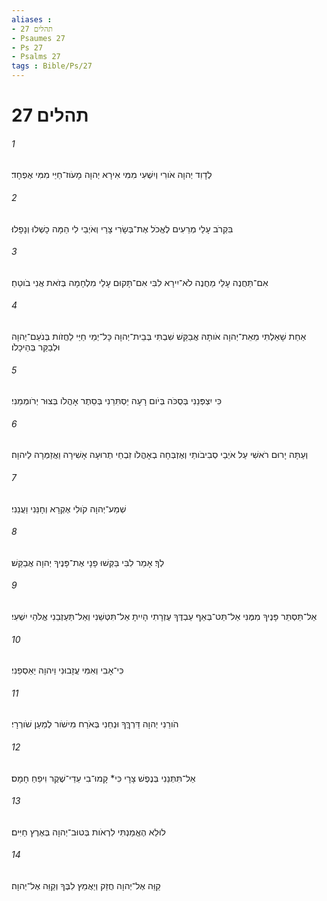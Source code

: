 ```yaml
---
aliases : 
- תהלים 27
- Psaumes 27
- Ps 27
- Psalms 27
tags : Bible/Ps/27
---
```


# תהלים 27

###### 1
לְדָוִד יְהוָה אֹורִי וְיִשְׁעִי מִמִּי אִירָא יְהוָה מָעֹוז־חַיַּי מִמִּי אֶפְחָד׃
###### 2
בִּקְרֹב עָלַי מְרֵעִים לֶאֱכֹל אֶת־בְּשָׂרִי צָרַי וְאֹיְבַי לִי הֵמָּה כָשְׁלוּ וְנָפָלוּ׃
###### 3
אִם־תַּחֲנֶה עָלַי מַחֲנֶה לֹא־יִירָא לִבִּי אִם־תָּקוּם עָלַי מִלְחָמָה בְּזֹאת אֲנִי בֹוטֵחַ׃
###### 4
אַחַת שָׁאַלְתִּי מֵאֵת־יְהוָה אֹותָהּ אֲבַקֵּשׁ שִׁבְתִּי בְּבֵית־יְהוָה כָּל־יְמֵי חַיַּי לַחֲזֹות בְּנֹעַם־יְהוָה וּלְבַקֵּר בְּהֵיכָלֹו׃
###### 5
כִּי יִצְפְּנֵנִי בְּסֻכֹּה בְּיֹום רָעָה יַסְתִּרֵנִי בְּסֵתֶר אָהֳלֹו בְּצוּר יְרֹומְמֵנִי׃
###### 6
וְעַתָּה יָרוּם רֹאשִׁי עַל אֹיְבַי סְבִיבֹותַי וְאֶזְבְּחָה בְאָהֳלֹו זִבְחֵי תְרוּעָה אָשִׁירָה וַאֲזַמְּרָה לַיהוָה׃
###### 7
שְׁמַע־יְהוָה קֹולִי אֶקְרָא וְחָנֵּנִי וַעֲנֵנִי׃
###### 8
לְךָ׃ אָמַר לִבִּי בַּקְּשׁוּ פָנָי אֶת־פָּנֶיךָ יְהוָה אֲבַקֵּשׁ׃
###### 9
אַל־תַּסְתֵּר פָּנֶיךָ מִמֶּנִּי אַל־תַּט־בְּאַף עַבְדֶּךָ עֶזְרָתִי הָיִיתָ אַל־תִּטְּשֵׁנִי וְאַל־תַּעַזְבֵנִי אֱלֹהֵי יִשְׁעִי׃
###### 10
כִּי־אָבִי וְאִמִּי עֲזָבוּנִי וַיהוָה יַאַסְפֵנִי׃
###### 11
הֹורֵנִי יְהוָה דַּרְךֶּךָ וּנְחֵנִי בְּאֹרַח מִישֹׁור לְמַעַן שֹׁורְרָי׃
###### 12
אַל־תִּתְּנֵנִי בְּנֶפֶשׁ צָרָי כִּי* קָמוּ־בִי עֵדֵי־שֶׁקֶר וִיפֵחַ חָמָס׃
###### 13
לוּלֵא הֶאֱמַנְתִּי לִרְאֹות בְּטוּב־יְהוָה בְּאֶרֶץ חַיִּים׃
###### 14
קַוֵּה אֶל־יְהוָה חֲזַק וְיַאֲמֵץ לִבֶּךָ וְקַוֵּה אֶל־יְהוָה׃
